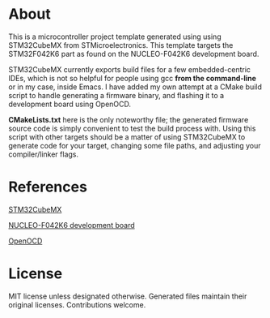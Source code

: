 # About

This is a microcontroller project template generated using using STM32CubeMX from STMicroelectronics. This template targets the STM32F042K6 part as found on the NUCLEO-F042K6 development board.

STM32CubeMX currently exports build files for a few embedded-centric IDEs, which is not so helpful for people using gcc **from the command-line** or in my case, inside Emacs. I have added my own attempt at a CMake build script to handle generating a firmware binary, and flashing it to a development board using OpenOCD.

**CMakeLists.txt** here is the only noteworthy file; the generated firmware source code is simply convenient to test the build process with. Using this script with other targets should be a matter of using STM32CubeMX to generate code for your target, changing some file paths, and adjusting your compiler/linker flags.

# References

[STM32CubeMX](http://www.st.com/content/st_com/en/products/development-tools/software-development-tools/stm32-software-development-tools/stm32-configurators-and-code-generators/stm32cubemx.html)

[NUCLEO-F042K6 development board](http://www.st.com/content/st_com/en/products/evaluation-tools/product-evaluation-tools/mcu-eval-tools/stm32-mcu-eval-tools/stm32-mcu-nucleo/nucleo-f042k6.html)

[OpenOCD](http://openocd.org/)

# License

MIT license unless designated otherwise. Generated files maintain their original licenses. Contributions welcome.
